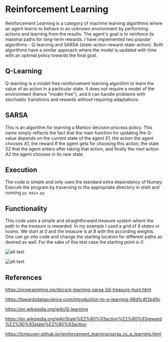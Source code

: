 # Reinforcement Learning

Reinforcement Learning is a category of machine learning algorithms where an agent learns to behave in an unknown environment by performing actions and learning from the results. The agent's goal is to reinforce its maximal paths for long-term rewards. I have implemented two popular algorithms - Q-learning and SARSA (state-action-reward-state-action). Both algorithms have a similar approach where the model is updated with time with an optimal policy towards the final goal.

## Q-Learning

Q-learning is a model-free reinforcement learning algorithm to learn the value of an action in a particular state. It does not require a model of the environment (hence "model-free"), and it can handle problems with stochastic transitions and rewards without requiring adaptations.

## SARSA

This is an algorithm for learning a Markov decision process policy. This name simply reflects the fact that the main function for updating the Q-value depends on the current state of the agent *S1*, the action the agent chooses *A1*, the reward *R* the agent gets for choosing this action, the state *S2* that the agent enters after taking that action, and finally the next action *A2* the agent chooses in its new state.

## Execution

The code is simple and only uses the standard extra dependancy of Numpy. Execute the program by traversing to the appropriate directory in shell and running `py main.py`

## Functionality

This code uses a simple and straightforward treasure system where the path to the *treasure* is rewarded. In my example I used a grid of 9 *states* or rooms. We start at *0* and the treasure is at *8* with the according weights. One can go into code and change the starting location for different paths as desired as well. For the sake of this test case the starting point is *0*.

![alt text](https://github.com/apurva-rai/Reinforcement_Learning/tree/main/images/graphNew.png?raw=true)

![alt text](https://github.com/apurva-rai/Reinforcement_Learning/tree/main/images/results.png?raw=true)

## References

https://programming.vip/docs/q-learning-sarsa-2d-treasure-hunt.html

https://towardsdatascience.com/introduction-to-q-learning-88d1c4f2b49c

https://en.wikipedia.org/wiki/Q-learning

https://en.wikipedia.org/wiki/State%E2%80%93action%E2%80%93reward%E2%80%93state%E2%80%93action

https://tcnguyen.github.io/reinforcement_learning/sarsa_vs_q_learning.html

